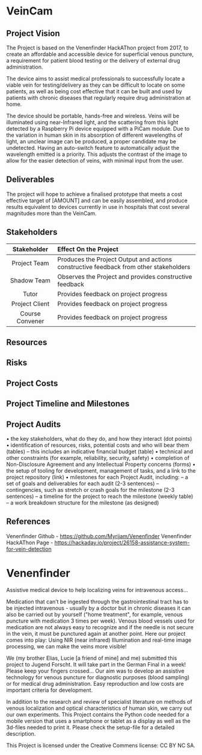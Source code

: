 # VeinCam
## Project Vision
The Project is based on the Venenfinder HackAThon project from 2017, to create an affordable and accessible device for superficial venous puncture, a requirement for patient blood testing or the delivery of external drug administration.

The device aims to assist medical professionals to successfully locate a viable vein for testing/delivery as they can be difficult to locate on some patients, as well as being cost effective that it can be built and used by patients with chronic diseases that regularly require drug administration at home.

The device should be portable, hands-free and wireless. Veins will be illuminated using near-Infrared light, and the scattering from this light detected by a Raspberry Pi device equipped with a PiCam module. Due to the variation in human skin in its absorption of different wavelengths of light, an unclear image can be produced, a proper candidate may be undetected. Having an auto-switch feature to automatically adjust the wavelength emitted is a priority. This adjusts the contrast of the image to allow for the easier detection of veins, with minimal input from the user.

## Deliverables
The project will hope to achieve a finalised prototype that meets a cost effective target of [AMOUNT] and can be easily assembled, and produce results equivalent to devices currently in use in hospitals that cost several magnitudes more than the VeinCam.

## Stakeholders
| Stakeholder | Effect On the Project |
| :---: | :--- |
| Project Team | Produces the Project Output and actions constructive feedback from other stakeholders |
| Shadow Team | Observes the Project and provides constructive feedback |
| Tutor | Provides feedback on project progress |
| Project Client | Provides feedback on project progress |
| Course Convener | Provides feedback on project progress |
## Resources

## Risks

## Project Costs

## Project Timeline and Milestones

## Project Audits



• the key stakeholders, what do they do, and how they interact (dot points)
• identification of resources, risks, potential costs and who will bear them (tables)
– this includes an indicative financial budget (table)
• technical and other constraints (for example, reliability, security, safety)
• completion of Non-Disclosure Agreement and any Intellectual Property concerns (forms)
• the setup of tooling for development, management of tasks, and a link to the project repository (link)
• milestones for each Project Audit, including:
– a set of goals and deliverables for each audit (2-3 sentences)
– contingencies, such as stretch or crash goals for the milestone (2-3 sentences)
– a timeline for the project to reach the milestone (weekly table)
– a work breakdown structure for the milestone (as designed)

## References
Venenfinder Github - https://github.com/Myrijam/Venenfinder
Venenfinder HackAThon Page - https://hackaday.io/project/26158-assistance-system-for-vein-detection


# Venenfinder
Assistive medical device to help localizing veins for intravenous access...

Medication that can’t be ingested through the gastrointestinal tract has to be injected intravenous - usually by a doctor but in chronic diseases it can also be carried out by yourself  ("home treatment", for example, venous puncture with medication 3 times per week).
Venous blood vessels used for medication are not always easy to recognize and if the needle is not secure in the vein, it must be punctured again at another point.  Here our project comes into play: Using NIR (near infrared) Illumination and real-time image processing, we can make the veins more visible!

We (my brother Elias, Lucie [a friend of mine] and me) submitted this project to Jugend Forscht. It will take part in the German Final in a week! Please keep your fingers crossed...
Our aim was to develop an assistive technology for venous puncture for diagnostic purposes (blood sampling) or for medical drug administration.
Easy reproduction and low costs are important criteria for development.

In addition to the research and review of specialist literature on methods of venous localization and optical characteristics of human skin, we carry out our own experiments. This Project contains the Python code needed for a mobile version that uses a smartphone or tablet as a display as well as the 3d-files needed to print it.
Please check the setup-file for a detailed description.

This Project is licensed under the Creative Commens license: CC BY NC SA.
